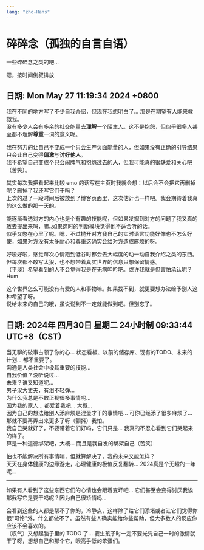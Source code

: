 ```yaml
---
lang: "zho-Hans"
---
```


# 碎碎念（孤独的自言自语）

一些碎碎念之类的吧...

嗯，按时间倒叙排放

## 日期: Mon May 27 11:19:34 2024 +0800

我在不同的地方写了不少自我介绍，但现在我想明白了... 那是在期望有人能来救救我。\
没有多少人会有多余的社交能量去**理解**一个陌生人。这不是抱怨，但似乎很多人甚至都不理解**尊重**一词的意义呢。

我在努力的让自己不变成一个只会生产负面能量的人，但如果没有正确的引导结果只会让自己变得**偏激**与**讨好他人**。\
我不希望自己变成个只会闹脾气和抱怨过去的**人**，但我可能真的很缺爱和关心吧（苦笑）。

其实每次我把看起来比较 emo 的话写在主页时我就会想：以后会不会把它再删掉呢？删掉了我还写它们干吗？\
上次的过了一段时间后被放到了博客页面里，这次估计也一样吧。我会期待着我真的这么做的那一天的。

能逐渐看透对方的内心也是个有趣的技能呢，但如果发掘到对方的问题了我又真的敢去提出来吗，嘛..如果这时的判断模块觉得他不适合听的话。\
似乎又憋在心里了呢。嗯，不过抛开对方我自己的实时语言功能好像也不怎么好使，如果对方没有太多耐心和尊重这确实会给对方造成麻烦的呀。

好啦好啦，感觉每次心情跑到低谷时都会去大幅度的动一动自我介绍之类的东西。\
但每次都不敢写太狠，也不想带着真实世界的信息只想保留情感。\
（平淡）希望看到的人不会觉得我是在无病呻吟吧。或许我就是但害怕承认呢？Hum

这个世界怎么可能没有有爱的人和事物嘛。如果找不到，就更要想办法给予别人这种希望了呀。\
说给未来的自己的哦，虽说说到不一定就能做到吧。但别忘了。

## 日期: 2024年 四月30日 星期二 24小时制 09:33:44 UTC+8（CST）

当无聊的破事占领了你的心... 状态看板、以前的储存库、现有的TODO、未来的计划... 都不重要了。\
沟通是人类社会中极其重要的技能...\
自我价值？没听说过...\
未来？谁又知道呢...\
男子汉大丈夫，有泪不轻弹...\
为什么我总是不敢正视很多事情呢...\
因为我的家人... 都爱着我吧... 大概...\
因为自己的想法给别人添麻烦是混蛋才干的事情吧... 可你已经添了很多麻烦了...\
那就不要再弄出来更多了呀（颤抖）我怕。\
我自己哭就好了，不要带着它们好吗，它们只是... 我真的不忍心看到它们哭起来的样子。\
算是一种道德绑架吧，大概... 而且是我自发的绑架自己（苦笑）

怕也不能解决所有事情嘛，但就算解决了，我的未来又能怎样？\
天天在身体健康的边缘游走，心理健康的极值反复翻转... 2024真是个无趣的一年呢...

---

如果有人看到了这些东西它们的心情也会跟着变坏吧... 它们甚至会变得讨厌我诶\
那我写它是要干吗呢？因为自己很矫情吗...

会看到这些的人都是帮不了你的，冷静点，这样除了给它们添堵或者让它们觉得你很"可怜"外，什么都做不了。虽然有些人确实能给你些帮助，但大多数人的反应你应该不会喜欢的。\
（叹气）又想起脑子里的 TODO 了... 要生孩子时一定不要光凭自己一时的激情就干了呀，想想自己和那个它，眼高手低的笨蛋们。
